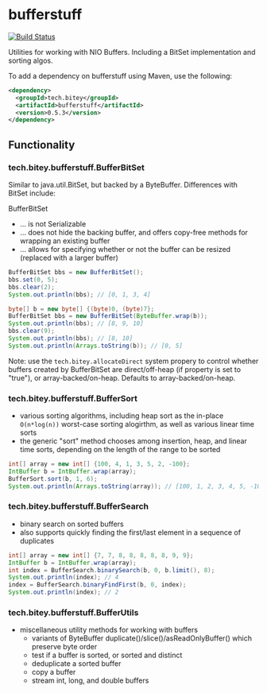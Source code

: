 # bufferstuff

[![Build Status](https://travis-ci.org/biteytech/bufferstuff.svg?branch=master)](https://travis-ci.org/biteytech/bufferstuff)

Utilities for working with NIO Buffers. Including a BitSet implementation and sorting algos.

To add a dependency on bufferstuff using Maven, use the following:

```xml
<dependency>
  <groupId>tech.bitey</groupId>
  <artifactId>bufferstuff</artifactId>
  <version>0.5.3</version>
</dependency>
```

## Functionality
### tech.bitey.bufferstuff.BufferBitSet
Similar to java.util.BitSet, but backed by a ByteBuffer. Differences with BitSet include:

BufferBitSet
- ... is not Serializable
- ... does not hide the backing buffer, and offers copy-free methods for wrapping an existing buffer
- ... allows for specifying whether or not the buffer can be resized (replaced with a larger buffer)
```java
BufferBitSet bbs = new BufferBitSet();
bbs.set(0, 5);
bbs.clear(2);
System.out.println(bbs); // [0, 1, 3, 4]
```
```java
byte[] b = new byte[] {(byte)0, (byte)7};
BufferBitSet bbs = new BufferBitSet(ByteBuffer.wrap(b));
System.out.println(bbs); // [8, 9, 10]
bbs.clear(9);
System.out.println(bbs); // [8, 10]
System.out.println(Arrays.toString(b)); // [0, 5]
```
Note: use the `tech.bitey.allocateDirect` system propery to control whether buffers created by BufferBitSet are direct/off-heap (if property is set to "true"), or array-backed/on-heap. Defaults to array-backed/on-heap.

### tech.bitey.bufferstuff.BufferSort
- various sorting algorithms, including heap sort as the in-place `O(n*log(n))` worst-case sorting alogirthm, as well as various linear time sorts
- the generic "sort" method chooses among insertion, heap, and linear time sorts, depending on the length of the range to be sorted
```java
int[] array = new int[] {100, 4, 1, 3, 5, 2, -100};
IntBuffer b = IntBuffer.wrap(array);
BufferSort.sort(b, 1, 6);
System.out.println(Arrays.toString(array)); // [100, 1, 2, 3, 4, 5, -100]
```

### tech.bitey.bufferstuff.BufferSearch
- binary search on sorted buffers
- also supports quickly finding the first/last element in a sequence of duplicates
```java
int[] array = new int[] {7, 7, 8, 8, 8, 8, 8, 9, 9};
IntBuffer b = IntBuffer.wrap(array);
int index = BufferSearch.binarySearch(b, 0, b.limit(), 8);
System.out.println(index); // 4
index = BufferSearch.binaryFindFirst(b, 0, index);
System.out.println(index); // 2
```

### tech.bitey.bufferstuff.BufferUtils

- miscellaneous utility methods for working with buffers
  * variants of ByteBuffer duplicate()/slice()/asReadOnlyBuffer() which preserve byte order
  * test if a buffer is sorted, or sorted and distinct
  * deduplicate a sorted buffer
  * copy a buffer
  * stream int, long, and double buffers


